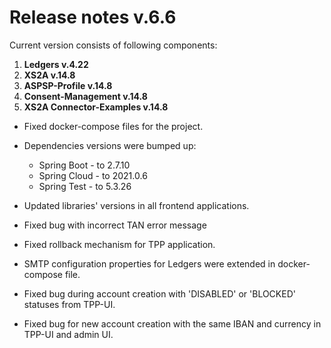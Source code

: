 # Release notes v.6.6

Current version consists of following components:

1. **Ledgers v.4.22**
2. **XS2A v.14.8**
3. **ASPSP-Profile v.14.8**
4. **Consent-Management v.14.8**
5. **XS2A Connector-Examples v.14.8**

-   Fixed docker-compose files for the project.

-   Dependencies versions were bumped up:

    -   Spring Boot - to 2.7.10
    -   Spring Cloud - to 2021.0.6
    -   Spring Test - to 5.3.26

-   Updated libraries' versions in all frontend applications.

-   Fixed bug with incorrect TAN error message

-   Fixed rollback mechanism for TPP application.

-   SMTP configuration properties for Ledgers were extended in docker-compose file.

-   Fixed bug during account creation with 'DISABLED' or 'BLOCKED' statuses from TPP-UI. 

-   Fixed bug for new account creation with the same IBAN and currency in TPP-UI and admin UI.

